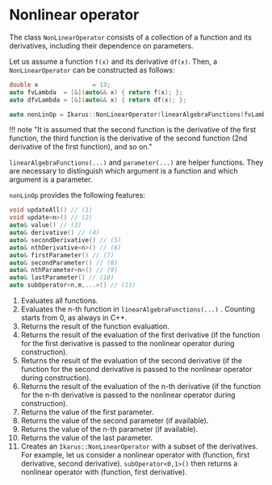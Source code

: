 <!--
SPDX-FileCopyrightText: 2022 The Ikarus Developers mueller@ibb.uni-stuttgart.de
SPDX-License-Identifier: CC-BY-SA-4.0
-->

# Nonlinear operator

The class ``NonLinearOperator`` consists of a collection of a function and its derivatives, including their dependence 
on parameters. 

Let us assume a function `f(x)` and its derivative `df(x)`.
Then, a ``NonLinearOperator`` can be constructed as follows:

```cpp
double x               = 13;
auto fvLambda  = [&](auto&& x) { return f(x); };
auto dfvLambda = [&](auto&& x) { return df(x); };

auto nonLinOp = Ikarus::NonLinearOperator(linearAlgebraFunctions(fvLambda, dfvLambda), parameter(x));
```
!!! note "It is assumed that the second function is the derivative of the first function, the third function is the derivative of the second function (2nd derivative of the first function), and so on."

``linearAlgebraFunctions(...)`` and ``parameter(...)`` are helper functions. They are necessary to distinguish which argument is a function and which argument is a parameter.

``nonLinOp`` provides the following features:
```cpp
void updateAll() // (1)
void update<n>() // (2)
auto& value() // (3)
auto& derivative() // (4)
auto& secondDerivative() // (5)
auto& nthDerivative<n>() // (6)
auto& firstParameter() // (7)
auto& secondParameter() // (8)
auto& nthParameter<n>() // (9)
auto& lastParameter() // (10)
auto subOperator<n,m,...>() // (11)
```

1. Evaluates all functions.
2. Evaluates the n-th function in ``linearAlgebraFunctions(...)`` . Counting starts from 0, as always in C++.
3. Returns the result of the function evaluation.
4. Returns the result of the evaluation of the first derivative (if the function for the first derivative is passed to the nonlinear operator during construction).
5. Returns the result of the evaluation of the second derivative (if the function for the second derivative is passed to the nonlinear operator during construction).
6. Returns the result of the evaluation of the n-th derivative (if the function for the n-th derivative is passed to the nonlinear operator during construction).
7. Returns the value of the first parameter.
8. Returns the value of the second parameter (if available).
9. Returns the value of the n-th parameter (if available).
10. Returns the value of the last parameter.
11. Creates an `Ikarus::NonLinearOperator` with a subset of the derivatives. For example, let us consider a nonlinear operator with
    (function, first derivative, second derivative). ``subOperator<0,1>()`` then returns a nonlinear operator with
    (function, first derivative).